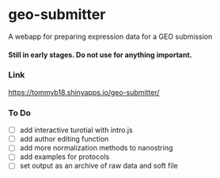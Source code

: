 # geo-submitter
A webapp for preparing expression data for a GEO submission

#### Still in early stages. Do not use for anything important.

### Link
https://tommyb18.shinyapps.io/geo-submitter/

### To Do
- [ ] add interactive turotial with intro.js 
- [ ] add author editing function
- [ ] add more normalization methods to nanostring
- [ ] add examples for protocols
- [ ] set output as an archive of raw data and soft file
